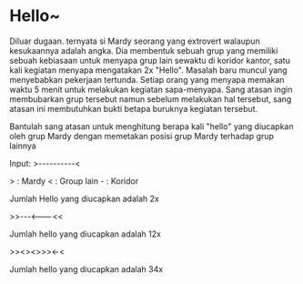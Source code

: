 # Hello~
Diluar dugaan. ternyata si Mardy seorang yang extrovert walaupun kesukaannya adalah angka. Dia membentuk sebuah grup yang memiliki sebuah kebiasaan untuk menyapa grup lain sewaktu di koridor kantor, satu kali kegiatan menyapa mengatakan 2x "Hello". Masalah baru muncul yang menyebabkan pekerjaan tertunda. Setiap orang yang menyapa memakan waktu 5 menit untuk melakukan kegiatan sapa-menyapa. Sang atasan ingin membubarkan grup tersebut namun sebelum melakukan hal tersebut, sang atasan ini membutuhkan bukti betapa buruknya kegiatan tersebut.

Bantulah sang atasan untuk menghitung berapa kali "hello" yang diucapkan oleh grup Mardy dengan memetakan posisi grup Mardy terhadap grup lainnya

Input:
\>----------<

\> : Mardy
< : Group lain
\-  : Koridor

Jumlah Hello yang diucapkan adalah 2x

\>>---<---<<

Jumlah hello yang diucapkan adalah 12x

\>><><>>><-<

Jumlah hello yang diucapkan adalah 34x
